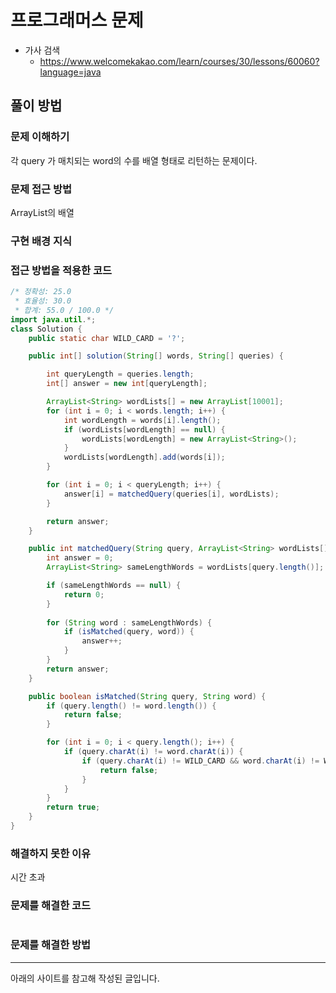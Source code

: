 # 프로그래머스 문제
- 가사 검색
    - https://www.welcomekakao.com/learn/courses/30/lessons/60060?language=java

## 풀이 방법
### 문제 이해하기
각 query 가 매치되는 word의 수를 배열 형태로 리턴하는 문제이다.

### 문제 접근 방법
ArrayList의 배열

### 구현 배경 지식

### 접근 방법을 적용한 코드
```java
/* 정확성: 25.0
 * 효율성: 30.0
 * 합계: 55.0 / 100.0 */
import java.util.*;
class Solution {
	public static char WILD_CARD = '?';

	public int[] solution(String[] words, String[] queries) {

		int queryLength = queries.length;
		int[] answer = new int[queryLength];

		ArrayList<String> wordLists[] = new ArrayList[10001];
		for (int i = 0; i < words.length; i++) {
			int wordLength = words[i].length();
			if (wordLists[wordLength] == null) {
				wordLists[wordLength] = new ArrayList<String>();
			}
			wordLists[wordLength].add(words[i]);
		}

		for (int i = 0; i < queryLength; i++) {
			answer[i] = matchedQuery(queries[i], wordLists);
		}

		return answer;
	}

	public int matchedQuery(String query, ArrayList<String> wordLists[]) {
		int answer = 0;
		ArrayList<String> sameLengthWords = wordLists[query.length()];

		if (sameLengthWords == null) {
			return 0;
		}
    
		for (String word : sameLengthWords) {
			if (isMatched(query, word)) {
				answer++;
			}
		}
		return answer;
	}

	public boolean isMatched(String query, String word) {
		if (query.length() != word.length()) {
			return false;
		}

		for (int i = 0; i < query.length(); i++) {
			if (query.charAt(i) != word.charAt(i)) {
				if (query.charAt(i) != WILD_CARD && word.charAt(i) != WILD_CARD) {
					return false;
				}
			}
		}
		return true;
	}
}
```

### 해결하지 못한 이유
시간 초과

### 문제를 해결한 코드
```java
```

### 문제를 해결한 방법

---
아래의 사이트를 참고해 작성된 글입니다.
